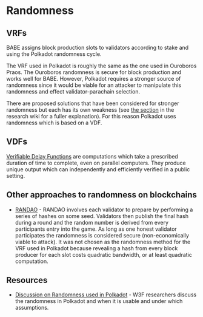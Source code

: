 # Randomness

## VRFs

BABE assigns block production slots to validators according to stake and using the Polkadot randomness cycle.

The VRF used in Polkadot is roughly the same as the one used in Ouroboros Praos. The Ouroboros randomness is secure for block production and works well for BABE. However, Polkadot requires a stronger source of randomness since it would be viable for an attacker to manipulate this randomness and effect validator-parachain selection.

There are proposed solutions that have been considered for stronger randomness but each has its own weakness (see [the section](http://research.web3.foundation/en/latest/polkadot/BABE/3-VDF/#unbiased-randomness) in the research wiki for a fuller explanation). For this reason Polkadot uses randomness which is based on a VDF.

## VDFs

[Verifiable Delay Functions](https://vdfresearch.org/) are computations which take a prescribed duration of time to complete, even on parallel computers. They produce unique output which can independently and efficiently verified in a public setting.

## Other approaches to randomness on blockchains

- [RANDAO](https://github.com/randao/randao) - RANDAO involves each validator to prepare by performing a series of hashes on some seed. Validators then publish the final hash during a round and the random number is derived from every participants entry into the game. As long as one honest validator participates the randomness is considered secure (non-economically viable to attack). It was not chosen as the randomness method for the VRF used in Polkadot because revealing a hash from every block producer for each slot costs quadratic bandwidth, or at least quadratic computation.

## Resources

- [Discussion on Randomness used in Polkadot](https://github.com/paritytech/ink/issues/57) - W3F researchers discuss the randomness in Polkadot and when it is usable and under which assumptions. <!-- TODO break this down into paragraphs above -->

